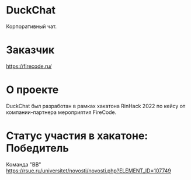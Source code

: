 # DuckChat
Корпоративный чат.
# Заказчик
https://firecode.ru/
# О проекте
DuckChat был разработан в рамках хакатона RinHack 2022 по кейсу от компании-партнера мероприятия FireCode.
# Статус участия в хакатоне: Победитель
Команда "BB"  
https://rsue.ru/universitet/novosti/novosti.php?ELEMENT_ID=107749
